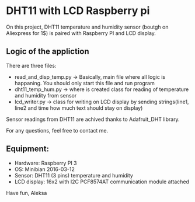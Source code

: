 # DHT11 with LCD Raspberry pi

On this project, DHT11 temperature and humidity sensor (boutgh on Aliexpress for 1$) is paired with Raspberry PI and LCD display.

## Logic of the appliction

There are three files:

- read_and_disp_temp.py -> Basically, main file where all logic is happaning. You should only start this file and run program
- dht11_temp_hum.py -> where is created class for reading of temperature and humidity from sensor
- lcd_writer.py -> class for writing on LCD display by sending strings(line1, line2 and time how much text should stay on display)
    
   
Sensor readings from DHT11 are achived thanks to Adafruit_DHT library.

For any questions, feel free to contact me.


## Equipment:
- Hardware: Raspberry PI 3
- OS: Minibian 2016-03-12
- Sensor: DHT11 (3 pins) temperature and humidity
- LCD display: 16x2 with I2C PCF8574AT communication module attached

Have fun,
Aleksa

